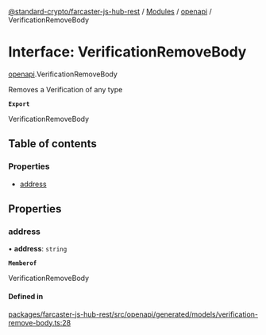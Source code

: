 [@standard-crypto/farcaster-js-hub-rest](../README.md) / [Modules](../modules.md) / [openapi](../modules/openapi.md) / VerificationRemoveBody

# Interface: VerificationRemoveBody

[openapi](../modules/openapi.md).VerificationRemoveBody

Removes a Verification of any type

**`Export`**

VerificationRemoveBody

## Table of contents

### Properties

- [address](openapi.VerificationRemoveBody.md#address)

## Properties

### address

• **address**: `string`

**`Memberof`**

VerificationRemoveBody

#### Defined in

[packages/farcaster-js-hub-rest/src/openapi/generated/models/verification-remove-body.ts:28](https://github.com/standard-crypto/farcaster-js/blob/main/packages/farcaster-js-hub-rest/src/openapi/generated/models/verification-remove-body.ts#L28)
